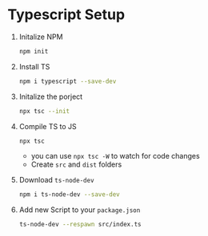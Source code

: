 # Typescript Setup

1. Initalize NPM
   ```bash
   npm init
   ```
2. Install TS

   ```bash
   npm i typescript --save-dev
   ```

3. Initalize the porject

   ```bash
   npx tsc --init
   ```

4. Compile TS to JS

   ```bash
   npx tsc
   ```

   - you can use `npx tsc -W` to watch for code changes
   - Create `src` and `dist` folders

5. Download `ts-node-dev`

   ```bash
   npm i ts-node-dev --save-dev
   ```

6. Add new Script to your `package.json`

   ```bash
   ts-node-dev --respawn src/index.ts
   ```
